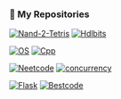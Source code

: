 ### 📌 My Repositories

[![Nand-2-Tetris](https://github-readme-stats.vercel.app/api/pin/?username=IgorAmashukeli&repo=Nand-2-Tetris&theme=ambient_gradient&description_lines_count=3)](https://github.com/IgorAmashukeli/Nand-2-Tetris) [![Hdlbits](https://github-readme-stats.vercel.app/api/pin/?username=IgorAmashukeli&repo=Hdlbits&theme=ambient_gradient&description_lines_count=3)](https://github.com/IgorAmashukeli/Hdlbits) 


[![OS](https://github-readme-stats.vercel.app/api/pin/?username=IgorAmashukeli&repo=OS&theme=ambient_gradient&description_lines_count=3)](https://github.com/IgorAmashukeli/OS) [![Cpp](https://github-readme-stats.vercel.app/api/pin/?username=IgorAmashukeli&repo=Cpp&theme=ambient_gradient&description_lines_count=3)](https://github.com/IgorAmashukeli/Cpp)


[![Neetcode](https://github-readme-stats.vercel.app/api/pin/?username=IgorAmashukeli&repo=Neetcode&theme=ambient_gradient&description_lines_count=3)](https://github.com/IgorAmashukeli/Neetcode) [![concurrency](https://github-readme-stats.vercel.app/api/pin/?username=IgorAmashukeli&repo=concurrency&theme=ambient_gradient&description_lines_count=3)](https://github.com/IgorAmashukeli/concurrency)


[![Flask](https://github-readme-stats.vercel.app/api/pin/?username=IgorAmashukeli&repo=Flask&theme=ambient_gradient&description_lines_count=3)](https://github.com/IgorAmashukeli/Flask) [![Bestcode](https://github-readme-stats.vercel.app/api/pin/?username=IgorAmashukeli&repo=Bestcode&theme=ambient_gradient&description_lines_count=3)](https://github.com/IgorAmashukeli/Bestcode)